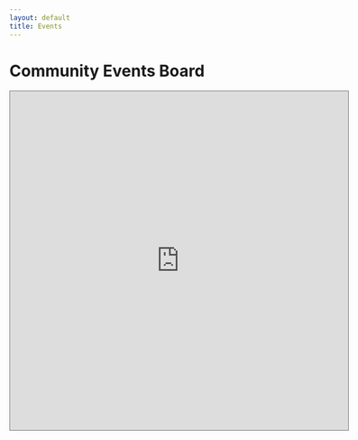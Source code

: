 ```yaml
---
layout: default
title: Events
---
```


# Community Events Board

<div>
	<iframe src="https://calendar.google.com/calendar/embed?showTabs=0&amp;showCalendars=0&amp;showTz=0&amp;mode=AGENDA&amp;height=600&amp;wkst=1&amp;bgcolor=%23FFFFFF&amp;src=richlandborough%40gmail.com&amp;color=%231B887A&amp;ctz=America%2FNew_York" style="border:solid 1px #777" width="600" height="600" frameborder="0" scrolling="no"></iframe>
</div>
